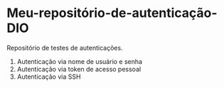 # Meu-repositório-de-autenticação-DIO
Repositório de testes de autenticações.
1. Autenticação via nome de usuário  e senha
2. Autenticação via token  de acesso pessoal
3. Autenticação via SSH

